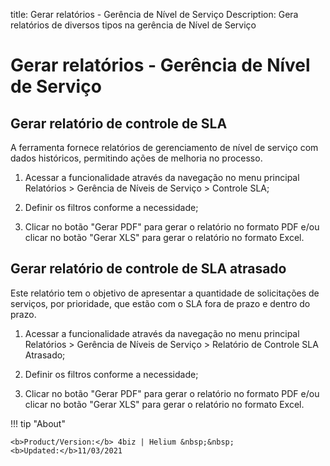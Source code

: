 title: Gerar relatórios - Gerência de Nível de Serviço
Description: Gera relatórios de diversos tipos na gerência de Nível de Serviço
# Gerar relatórios - Gerência de Nível de Serviço

Gerar relatório de controle de SLA
---------------------------------

A ferramenta fornece relatórios de gerenciamento de nível de serviço com dados históricos, permitindo ações de melhoria no processo.


1.  Acessar a funcionalidade através da navegação no menu principal Relatórios
    \> Gerência de Níveis de Serviço \> Controle SLA;

2.  Definir os filtros conforme a necessidade;

3.  Clicar no botão "Gerar PDF" para gerar o relatório no formato PDF e/ou
    clicar no botão "Gerar XLS" para gerar o relatório no formato Excel.

Gerar relatório de controle de SLA atrasado
--------------

Este relatório tem o objetivo de apresentar a quantidade de solicitações de
serviços, por prioridade, que estão com o SLA fora de prazo e dentro do prazo.


1.  Acessar a funcionalidade através da navegação no menu principal Relatórios
    \> Gerência de Níveis de Serviço \> Relatório de Controle SLA Atrasado;

2.  Definir os filtros conforme a necessidade;

3.  Clicar no botão "Gerar PDF" para gerar o relatório no formato PDF e/ou
    clicar no botão "Gerar XLS" para gerar o relatório no formato Excel.


<!-- <i class='fa fa-youtube-play  fa-2x' style='color:#97ce17;vertical-align: middle;'> </i> [Video Library](https://www.youtube.com/playlist?list=PLB5qK2uzf2ROiBpoLlvJGu-Lsyzs6OYm-)'
-->
!!! tip "About"

    <b>Product/Version:</b> 4biz | Helium &nbsp;&nbsp;
    <b>Updated:</b>11/03/2021
